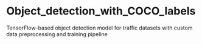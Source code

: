 # Object_detection_with_COCO_labels
TensorFlow-based object detection model for traffic datasets with custom data preprocessing and training pipeline
